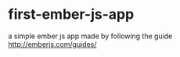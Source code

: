 first-ember-js-app
==================

a simple ember js app made by following the guide
http://emberjs.com/guides/
